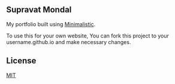 ## Supravat Mondal

My portfolio built using [Minimalistic](https://github.com/BDHU/minimalist).

To use this for your own website, You can fork this project to your username.github.io and make necessary changes.

## License

[MIT](https://opensource.org/licenses/MIT)
